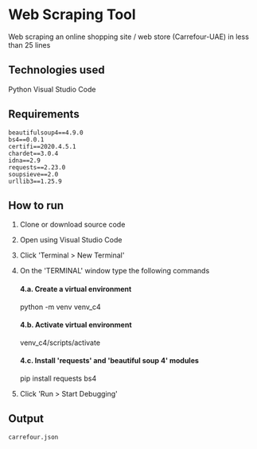 # Web Scraping Tool
Web scraping an online shopping site / web store (Carrefour-UAE) in less than 25 lines

## Technologies used
Python
Visual Studio Code

## Requirements
    beautifulsoup4==4.9.0
    bs4==0.0.1
    certifi==2020.4.5.1
    chardet==3.0.4
    idna==2.9
    requests==2.23.0
    soupsieve==2.0
    urllib3==1.25.9



## How to run  ##
1. Clone or download source code
2. Open using Visual Studio Code
3. Click 'Terminal > New Terminal'
4. On the 'TERMINAL' window type the following commands

    #### 4.a. Create a virtual environment 
    python -m venv venv_c4  
    #### 4.b. Activate virtual environment  
    venv_c4/scripts/activate 
    #### 4.c. Install 'requests' and 'beautiful soup 4' modules  
    pip install requests bs4  
 
 5. Click 'Run > Start Debugging' 

## Output ##
    carrefour.json
